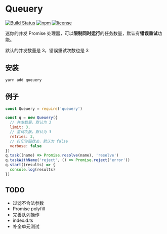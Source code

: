 # Queuery
[![Build Status](https://travis-ci.org/Erioifpud/erio-vuex-persist.svg?branch=master)](https://travis-ci.org/Erioifpud/erio-vuex-persist)
[![npm](https://img.shields.io/npm/v/erio-vuex-persist.svg?color=red)](http://npmjs.com/erio-vuex-persist)
[![license](https://img.shields.io/github/license/erioifpud/erio-vuex-persist.svg)]()

迷你的并发 Promise 处理器，可以**限制同时运行**的任务数量，默认有**错误重试**功能。

默认的并发数量是 3，错误重试次数也是 3

## 安装
```
yarn add queuery
```

## 例子
```javascript
const Queuery = require('queuery')

const q = new Queuery({
  // 并发数量，默认为 3
  limit: 3,
  // 重试次数，默认为 3
  retries: 3,
  // 打印详细状态，默认为 false
  verbose: false
})
q.task((name) => Promise.resolve(name), 'resolve')
q.taskWithName('reject', () => Promise.reject('error'))
q.start((results) => {
  console.log(results)
})
```

## TODO
- 过滤不合法参数
- Promise polyfill
- 完善队列操作
- index.d.ts
- 补全单元测试